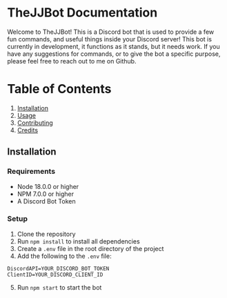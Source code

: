 # TheJJBot Documentation
Welcome to TheJJBot! This is a Discord bot that is used to provide a few fun commands, and useful things inside your Discord server! This bot is currently in development, it functions as it stands, but it needs work. If you have any suggestions for commands, or to give the bot a specific purpose, please feel free to reach out to me on Github. 


# Table of Contents
1. [Installation](#installation)
2. [Usage](#usage)
3. [Contributing](#contributing)
4. [Credits](#credits)

## Installation
### Requirements
- Node 18.0.0 or higher
- NPM 7.0.0 or higher
- A Discord Bot Token

### Setup
1. Clone the repository
2. Run `npm install` to install all dependencies
3. Create a `.env` file in the root directory of the project
4. Add the following to the `.env` file:
```
DiscordAPI=YOUR_DISCORD_BOT_TOKEN
ClientID=YOUR_DISCORD_CLIENT_ID
```
5. Run `npm start` to start the bot


